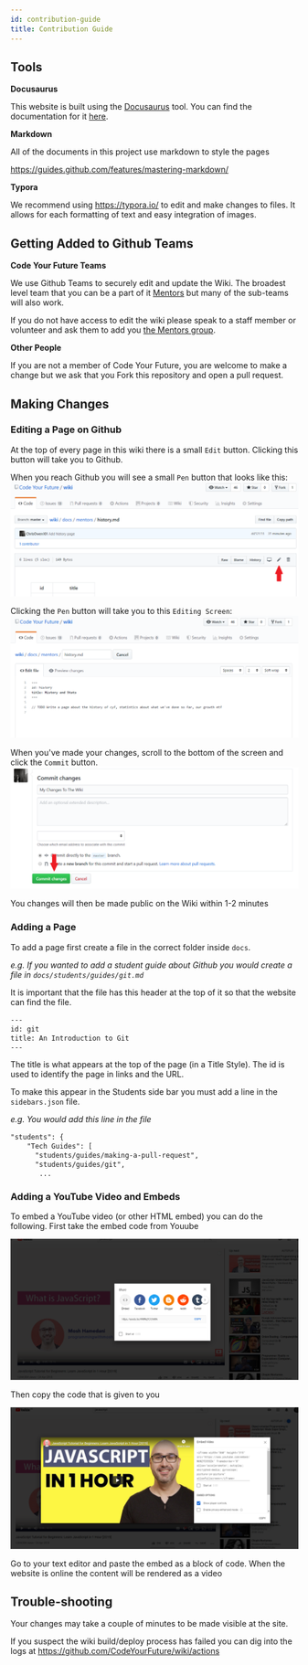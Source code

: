 ```yaml
---
id: contribution-guide
title: Contribution Guide
---
```


## Tools

**Docusaurus**

This website is built using the [Docusaurus](https://docusaurus.io) tool. You can find the documentation for it [here](https://docusaurus.io/docs/en/installation).

**Markdown**

All of the documents in this project use markdown to style the pages

https://guides.github.com/features/mastering-markdown/

**Typora**

We recommend using https://typora.io/ to edit and make changes to files. It allows for each formatting of text and easy integration of images.

## Getting Added to Github Teams

**Code Your Future Teams**

We use Github Teams to securely edit and update the Wiki. The broadest level team that you can be a part of it [Mentors](https://github.com/orgs/CodeYourFuture/teams/mentors) but many of the sub-teams will also work.

If you do not have access to edit the wiki please speak to a staff member or volunteer and ask them to add you [the Mentors group](https://github.com/orgs/CodeYourFuture/teams/mentors).

**Other People**

If you are not a member of Code Your Future, you are welcome to make a change but we ask that you Fork this repository and open a pull request.

## Making Changes

### Editing a Page on Github

At the top of every page in this wiki there is a small `Edit` button. Clicking this button will take you to Github.

When you reach Github you will see a small `Pen` button that looks like this:
<img src="assets/contribution-guide/editgithub.png" alt="Edit Github" style="zoom: 50%;" />

Clicking the `Pen` button will take you to this `Editing Screen`:
<img src="assets/contribution-guide/editpagegithub.png" alt="Edit Page Github" style="zoom:50%;" />

When you've made your changes, scroll to the bottom of the screen and click the `Commit` button.
<img src="assets/contribution-guide/commit.png" alt="Commit Github" style="zoom:50%;" />

You changes will then be made public on the Wiki within 1-2 minutes

### Adding a Page

To add a page first create a file in the correct folder inside `docs`.

_e.g. If you wanted to add a student guide about Github you would create a file in `docs/students/guides/git.md`_

It is important that the file has this header at the top of it so that the website can find the file.

```
---
id: git
title: An Introduction to Git
---
```

The title is what appears at the top of the page (in a Title Style). The id is used to identify the page in links and the URL.

To make this appear in the Students side bar you must add a line in the `sidebars.json` file.

_e.g. You would add this line in the file_

```
"students": {
    "Tech Guides": [
      "students/guides/making-a-pull-request",
      "students/guides/git",
       ...
```

### Adding a YouTube Video and Embeds

To embed a YouTube video (or other HTML embed) you can do the following. First take the embed code from Youube

<img src="assets/contribution-guide/image-20200207143512693.png" alt="image-20200207143512693" style="zoom: 50%;" />

Then copy the code that is given to you

<img src="assets/contribution-guide/image-20200207143542429.png" alt="image-20200207143542429" style="zoom: 50%;" />

Go to your text editor and paste the embed as a block of code. When the website is online the content will be rendered as a video

## Trouble-shooting

Your changes may take a couple of minutes to be made visible at the site.

If you suspect the wiki build/deploy process has failed you can dig into the logs at https://github.com/CodeYourFuture/wiki/actions
